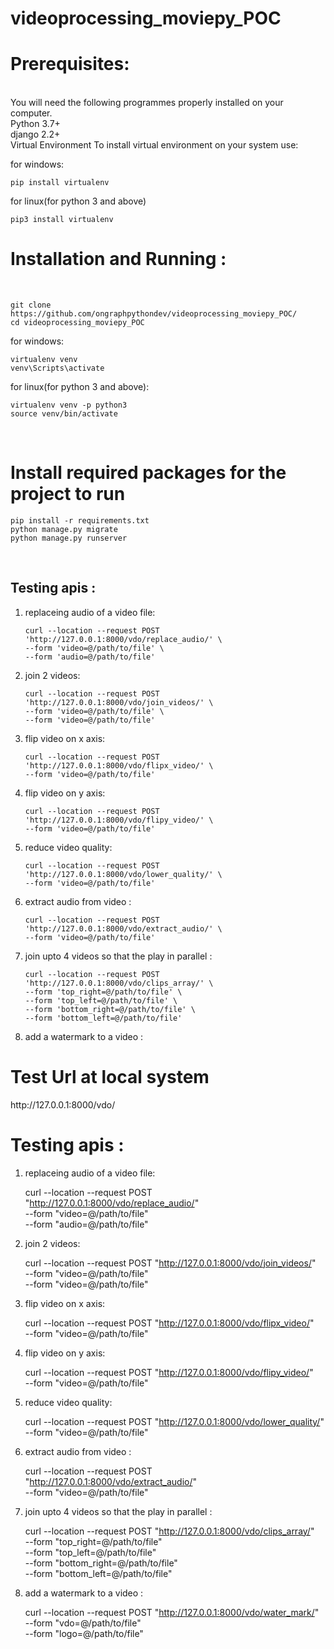 # videoprocessing_moviepy_POC

<h1>Prerequisites:</h1><br>
You will need the following programmes properly installed on your computer.<br>
Python 3.7+ <br>
django 2.2+ <br>
Virtual Environment
To install virtual environment on your system use:

for windows:
```shell
pip install virtualenv
```
for linux(for python 3 and above)
```shell
pip3 install virtualenv
```

<h1>Installation and Running :</h1><br>

```shell
git clone https://github.com/ongraphpythondev/videoprocessing_moviepy_POC/
cd videoprocessing_moviepy_POC
```

for windows:
```shell
virtualenv venv
venv\Scripts\activate
```
for linux(for python 3 and above):
```shell
virtualenv venv -p python3
source venv/bin/activate
```
<br>
<h1>Install required packages for the project to run</h1>

```shell
pip install -r requirements.txt
python manage.py migrate
python manage.py runserver
```

<br>
<h2>Testing apis :</h2>

1) replaceing audio of a video file:
    
    ```curl
    curl --location --request POST 'http://127.0.0.1:8000/vdo/replace_audio/' \
    --form 'video=@/path/to/file' \
    --form 'audio=@/path/to/file'
    ```

2) join 2 videos:

    ```curl
    curl --location --request POST 'http://127.0.0.1:8000/vdo/join_videos/' \
    --form 'video=@/path/to/file' \
    --form 'video=@/path/to/file'
    ```


3) flip video on x axis:

    ```curl
    curl --location --request POST 'http://127.0.0.1:8000/vdo/flipx_video/' \
    --form 'video=@/path/to/file'
    ```

4) flip video on y axis:

    ```curl
    curl --location --request POST 'http://127.0.0.1:8000/vdo/flipy_video/' \
    --form 'video=@/path/to/file'
    ```


5) reduce video quality:
    
    ```curl
    curl --location --request POST 'http://127.0.0.1:8000/vdo/lower_quality/' \
    --form 'video=@/path/to/file'
    ```

6) extract audio from video :

    ```curl
    curl --location --request POST 'http://127.0.0.1:8000/vdo/extract_audio/' \
    --form 'video=@/path/to/file'
    ```

6) join upto 4 videos so that the play in parallel :

    ```curl
    curl --location --request POST 'http://127.0.0.1:8000/vdo/clips_array/' \
    --form 'top_right=@/path/to/file' \
    --form 'top_left=@/path/to/file' \
    --form 'bottom_right=@/path/to/file' \
    --form 'bottom_left=@/path/to/file'
    ```
    
7) add a watermark to a video :

<h1>Test Url at local system</h1>
http://127.0.0.1:8000/vdo/


<h1>Testing apis :</h1>

1) replaceing audio of a video file:

    curl --location --request POST "http://127.0.0.1:8000/vdo/replace_audio/" \
    --form "video=@/path/to/file" \
    --form "audio=@/path/to/file"


2) join 2 videos:

    curl --location --request POST "http://127.0.0.1:8000/vdo/join_videos/" \
    --form "video=@/path/to/file" \
    --form "video=@/path/to/file"


3) flip video on x axis:

    curl --location --request POST "http://127.0.0.1:8000/vdo/flipx_video/" \
    --form "video=@/path/to/file"


4) flip video on y axis:

    curl --location --request POST "http://127.0.0.1:8000/vdo/flipy_video/" \
    --form "video=@/path/to/file"


5) reduce video quality:

    curl --location --request POST "http://127.0.0.1:8000/vdo/lower_quality/" \
    --form "video=@/path/to/file"


6) extract audio from video :

    curl --location --request POST "http://127.0.0.1:8000/vdo/extract_audio/" \
    --form "video=@/path/to/file"


6) join upto 4 videos so that the play in parallel :

    curl --location --request POST "http://127.0.0.1:8000/vdo/clips_array/" \
    --form "top_right=@/path/to/file" \
    --form "top_left=@/path/to/file" \
    --form "bottom_right=@/path/to/file" \
    --form "bottom_left=@/path/to/file"

7) add a watermark to a video :

    curl --location --request POST "http://127.0.0.1:8000/vdo/water_mark/" \
    --form "vdo=@/path/to/file" \
    --form "logo=@/path/to/file"

